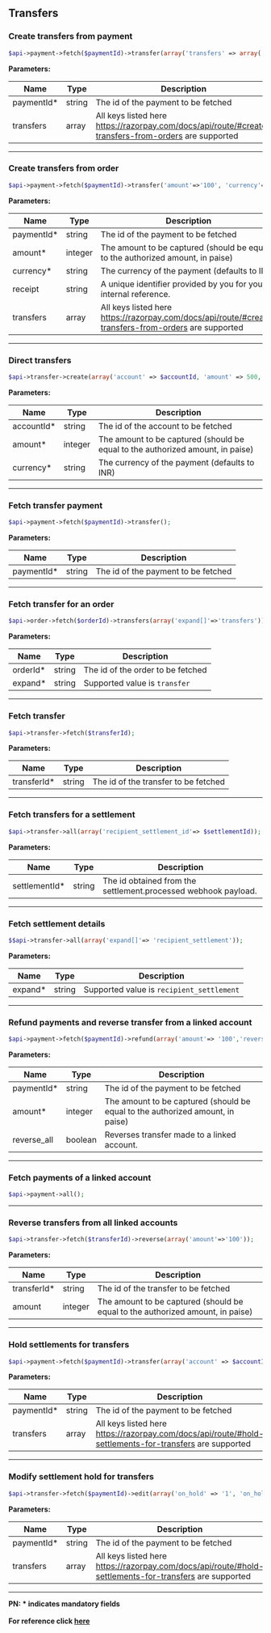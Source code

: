 ## Transfers

### Create transfers from payment
```php
$api->payment->fetch($paymentId)->transfer(array('transfers' => array('account'=> $accountId, 'amount'=> '100', 'currency'=>'INR', 'notes'=> array('name'=>'Gaurav Kumar', 'roll_no'=>'IEC2011025'), 'linked_account_notes'=>array('branch'), 'on_hold'=>'1', 'on_hold_until'=>'1671222870')));
```

**Parameters:**

| Name          | Type        | Description                                 |
|---------------|-------------|---------------------------------------------|
| paymentId*   | string      | The id of the payment to be fetched  |
| transfers   | array     | All keys listed here https://razorpay.com/docs/api/route/#create-transfers-from-orders are supported |

-------------------------------------------------------------------------------------------------------

### Create transfers from order
```php
$api->payment->fetch($paymentId)->transfer('amount'=>'100', 'currency'=>'INR', array('transfers' => array('account'=> $accountId, 'amount'=> '100', 'currency'=>'INR', 'notes'=> array('branch'=>'Acme Corp Bangalore North', 'name'=>'Gaurav Kumar'), 'linked_account_notes'=>array('branch'), 'on_hold'=>'1', 'on_hold_until'=>'1671222870')));
```

**Parameters:**

| Name          | Type        | Description                                 |
|---------------|-------------|---------------------------------------------|
| paymentId*   | string      | The id of the payment to be fetched  |
| amount*   | integer      | The amount to be captured (should be equal to the authorized amount, in paise) |
| currency*   | string  | The currency of the payment (defaults to INR)  |
|  receipt      | string      | A unique identifier provided by you for your internal reference. |
| transfers   | array     | All keys listed here https://razorpay.com/docs/api/route/#create-transfers-from-orders are supported |

-------------------------------------------------------------------------------------------------------

### Direct transfers
```php
$api->transfer->create(array('account' => $accountId, 'amount' => 500, 'currency' => 'INR'));
```

**Parameters:**

| Name          | Type        | Description                                 |
|---------------|-------------|---------------------------------------------|
| accountId*   | string      | The id of the account to be fetched  |
| amount*   | integer      | The amount to be captured (should be equal to the authorized amount, in paise) |
| currency*   | string  | The currency of the payment (defaults to INR)  |  

-------------------------------------------------------------------------------------------------------

### Fetch transfer payment
```php
$api->payment->fetch($paymentId)->transfer();
```

**Parameters:**

| Name          | Type        | Description                                 |
|---------------|-------------|---------------------------------------------|
| paymentId*   | string      | The id of the payment to be fetched  |

-------------------------------------------------------------------------------------------------------

### Fetch transfer for an order
```php
$api->order->fetch($orderId)->transfers(array('expand[]'=>'transfers'));
```

**Parameters:**

| Name          | Type        | Description                                 |
|---------------|-------------|---------------------------------------------|
| orderId*   | string      | The id of the order to be fetched  |
| expand*   | string    | Supported value is `transfer`  |

-------------------------------------------------------------------------------------------------------

### Fetch transfer
```php
$api->transfer->fetch($transferId);
```

**Parameters:**

| Name          | Type        | Description                                 |
|---------------|-------------|---------------------------------------------|
| transferId*   | string      | The id of the transfer to be fetched  |

-------------------------------------------------------------------------------------------------------

### Fetch transfers for a settlement
```php
$api->transfer->all(array('recipient_settlement_id'=> $settlementId));
```

**Parameters:**

| Name          | Type        | Description                                 |
|---------------|-------------|---------------------------------------------|
| settlementId*   | string    | The id obtained from the settlement.processed webhook payload.  |

-------------------------------------------------------------------------------------------------------

### Fetch settlement details
```php
$$api->transfer->all(array('expand[]'=> 'recipient_settlement'));
```

**Parameters:**

| Name          | Type        | Description                                 |
|---------------|-------------|---------------------------------------------|
| expand*   | string    | Supported value is `recipient_settlement`  |

-------------------------------------------------------------------------------------------------------

### Refund payments and reverse transfer from a linked account
```php
$api->payment->fetch($paymentId)->refund(array('amount'=> '100','reverse_all'=>'1'));
```

**Parameters:**

| Name          | Type        | Description                                 |
|---------------|-------------|---------------------------------------------|
| paymentId*   | string      | The id of the payment to be fetched  |
| amount*   | integer      | The amount to be captured (should be equal to the authorized amount, in paise) |
| reverse_all   | boolean    | Reverses transfer made to a linked account. |

-------------------------------------------------------------------------------------------------------

### Fetch payments of a linked account
```php
$api->payment->all();
```
-------------------------------------------------------------------------------------------------------

### Reverse transfers from all linked accounts
```php
$api->transfer->fetch($transferId)->reverse(array('amount'=>'100'));
```

**Parameters:**

| Name          | Type        | Description                                 |
|---------------|-------------|---------------------------------------------|
| transferId*   | string      | The id of the transfer to be fetched  |
| amount   | integer      | The amount to be captured (should be equal to the authorized amount, in paise) |

-------------------------------------------------------------------------------------------------------

### Hold settlements for transfers
```php
$api->payment->fetch($paymentId)->transfer(array('account' => $accountId, 'amount' => 500, 'currency' => 'INR','on_hold'=>'1'));
```

**Parameters:**

| Name          | Type        | Description                                 |
|---------------|-------------|---------------------------------------------|
| paymentId*   | string      | The id of the payment to be fetched  |
| transfers   | array     | All keys listed here https://razorpay.com/docs/api/route/#hold-settlements-for-transfers are supported |

-------------------------------------------------------------------------------------------------------

### Modify settlement hold for transfers
```php
$api->transfer->fetch($paymentId)->edit(array('on_hold' => '1', 'on_hold_until' => '1679691505'));
```

**Parameters:**

| Name          | Type        | Description                                 |
|---------------|-------------|---------------------------------------------|
| paymentId*   | string      | The id of the payment to be fetched  |
| transfers   | array     | All keys listed here https://razorpay.com/docs/api/route/#hold-settlements-for-transfers are supported |

-------------------------------------------------------------------------------------------------------

**PN: * indicates mandatory fields**
<br>
<br>
**For reference click [here](https://razorpay.com/docs/api/route/#transfers/)**
